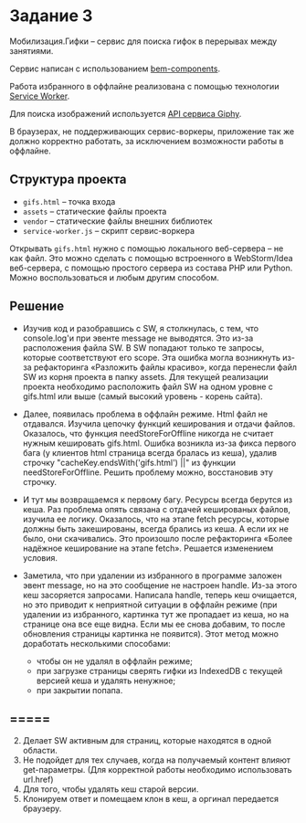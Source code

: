 # Задание 3

Мобилизация.Гифки – сервис для поиска гифок в перерывах между занятиями.

Сервис написан с использованием [bem-components](https://ru.bem.info/platform/libs/bem-components/5.0.0/).

Работа избранного в оффлайне реализована с помощью технологии [Service Worker](https://developer.mozilla.org/ru/docs/Web/API/Service_Worker_API/Using_Service_Workers).

Для поиска изображений используется [API сервиса Giphy](https://github.com/Giphy/GiphyAPI).

В браузерах, не поддерживающих сервис-воркеры, приложение так же должно корректно работать, 
за исключением возможности работы в оффлайне.

## Структура проекта

  * `gifs.html` – точка входа
  * `assets` – статические файлы проекта
  * `vendor` –  статические файлы внешних библиотек
  * `service-worker.js` – скрипт сервис-воркера

Открывать `gifs.html` нужно с помощью локального веб-сервера – не как файл. 
Это можно сделать с помощью встроенного в WebStorm/Idea веб-сервера, с помощью простого сервера
из состава PHP или Python. Можно воспользоваться и любым другим способом.

## Решение

- Изучив код и разобравшись с SW, я столкнулась, с тем, что console.log'и при эвенте message не выводятся.
Это из-за расположения файла SW. В SW попадают только те запросы, которые соответствуют его scope.
Эта ошибка могла возникнуть из-за рефакторинга «Разложить файлы красиво», когда перенесли файл SW из корня проекта в папку assets.
Для текущей реализации проекта необходимо расположить файл SW на одном уровне с gifs.html или выше (самый высокий
уровень - корень сайта).

- Далее, появилась проблема в оффлайн режиме. Html файл не отдавался. Изучила цепочку функций кеширования и отдачи файлов.
Оказалось, что функция needStoreForOffline никогда не считает нужным кешировать gifs.html.
Ошибка возникла из-за фикса первого бага (у клиентов html страница всегда бралась из кеша), удалив строчку "cacheKey.endsWith('gifs.html') ||" из функции
needStoreForOffline.
Решить проблему можно, восстановив эту строчку.

- И тут мы возвращаемся к первому багу. Ресурсы всегда берутся из кеша. Раз проблема опять связана с отдачей кешированых файлов,
изучила ее логику. Оказалось, что на этапе fetch ресурсы, которые должны быть закешированы, всегда брались из кеша. А если их не было, они скачивались.
Это произошло после рефакторинга «Более надёжное кеширование на этапе fetch».
Решается изменением условия.

- Заметила, что при удалении из избранного в программе заложен эвент message, но на это сообщение не настроен handle.
Из-за этого кеш засоряется запросами.
Написала handle, теперь кеш очищается, но это приводит к неприятной ситуации в оффлайн режиме (при удалении из избранного, картинка тут же пропадает из кеша, но на странице она все еще видна.
Если мы ее снова добавим, то после обновления страницы картинка не появится).
Этот метод можно доработать несколькими способами:
  - чтобы он не удалял в оффлайн режиме;
  - при загрузке страницы сверять гифки из IndexedDB с текущей версией кеша и удалять ненужное;
  - при закрытии попапа.

## =====

2) Делает SW активным для страниц, которые находятся в одной области.
3) Не подойдет для тех случаев, когда на получаемый контент влияют get-параметры. (Для корректной работы необходимо использовать url.href)
4) Для того, чтобы удалять кеш старой версии.
5) Клонируем ответ и помещаем клон в кеш, а оргинал передается браузеру.